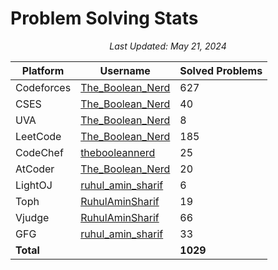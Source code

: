# Problem Solving Stats

<p align="center"><em>Last Updated: May 21, 2024</em></p>

| Platform   | Username                                                            | Solved Problems |
| ---------- | ------------------------------------------------------------------- | --------------- |
| Codeforces | [The_Boolean_Nerd](https://codeforces.com/profile/The_Boolean_Nerd) | 627             |
| CSES       | [The_Boolean_Nerd](https://cses.fi/user/167936)                     | 40              |
| UVA        | [The_Boolean_Nerd](https://uhunt.onlinejudge.org/id/1625903)        | 8               |
| LeetCode   | [The_Boolean_Nerd](https://leetcode.com/The_Boolean_Nerd/)          | 185             |
| CodeChef   | [thebooleannerd](https://www.codechef.com/users/thebooleannerd)     | 25              |
| AtCoder    | [The_Boolean_Nerd](https://atcoder.jp/users/The_Boolean_Nerd)       | 20              |
| LightOJ    | [ruhul_amin_sharif](https://lightoj.com/user/ruhul_amin_sharif)     | 6               |
| Toph       | [RuhulAminSharif](https://toph.co/u/RuhulAminSharif)                | 19              |
| Vjudge     | [RuhulAminSharif](https://vjudge.net/user/RuhulAminSharif)          | 66              |
| GFG        | [ruhul_amin_sharif](auth.geeksforgeeks.org/user/ruhul_amin_sharif/) | 33              |
| **Total**  |                                                                     | **1029**        |

<!-- | SPOJ | [ ]( ) | 0 | -->
<!-- | HackerRank | [ ]( ) | 0 | -->
